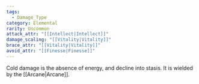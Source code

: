 ```yaml
---
tags:
  - Damage_Type
category: Elemental
rarity: Uncommon
attack_attr: "[[Intellect|Intellect]]"
damage_scaling: "[[Vitality|Vitality]]"
brace_attr: "[[Vitality|Vitality]]"
avoid_attr: "[[Finesse|Finesse]]"
---
```

Cold damage is the absence of energy, and decline into stasis. It is wielded by the [[Arcane|Arcane]].